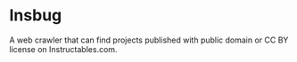 # Insbug

A web crawler that can find projects published with public domain or CC BY license on Instructables.com.
